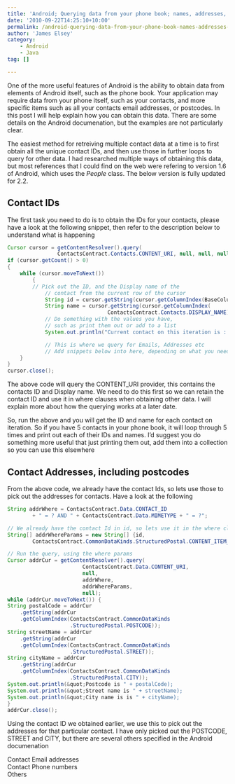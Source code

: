 ```yaml
---
title: 'Android; Querying data from your phone book; names, addresses, postcodes, emails etc'
date: '2010-09-22T14:25:10+10:00'
permalink: /android-querying-data-from-your-phone-book-names-addresses-postcodes-emails-etc
author: 'James Elsey'
category:
    - Android
    - Java
tag: []

---
```

One of the more useful features of Android is the ability to obtain data from elements of Android itself, such as the phone book. Your application may require data from your phone itself, such as your contacts, and more specific items such as all your contacts email addresses, or postcodes. In this post I will help explain how you can obtain this data. There are some details on the Android documenation, but the examples are not particularly clear.

The easiest method for retreiving multiple contact data at a time is to first obtain all the unique contact IDs, and then use those in further loops to query for other data. I had researched multiple ways of obtaining this data, but most references that I could find on the web were refering to version 1.6 of Android, which uses the *People* class. The below version is fully updated for 2.2.

Contact IDs
-----------

The first task you need to do is to obtain the IDs for your contacts, please have a look at the following snippet, then refer to the description below to understand what is happening

```java
Cursor cursor = getContentResolver().query(
				ContactsContract.Contacts.CONTENT_URI, null, null, null, null);
if (cursor.getCount() > 0)
{
	while (cursor.moveToNext())
        {
	    // Pick out the ID, and the Display name of the
            // contact from the current row of the cursor
            String id = cursor.getString(cursor.getColumnIndex(BaseColumns._ID));
            String name = cursor.getString(cursor.getColumnIndex(
                                ContactsContract.Contacts.DISPLAY_NAME));
            // Do something with the values you have,
            // such as print them out or add to a list
            System.out.println("Current contact on this iteration is : " + name);

            // This is where we query for Emails, Addresses etc
            // Add snippets below into here, depending on what you need
	}
}
cursor.close();
```

The above code will query the CONTENT\_URI provider, this contains the contacts ID and Display name. We need to do this first so we can retain the contact ID and use it in where clauses when obtaining other data. I will explain more about how the querying works at a later date.

So, run the above and you will get the ID and name for each contact on iteration. So if you have 5 contacts in your phone book, it will loop through 5 times and print out each of their IDs and names. I’d suggest you do something more useful that just printing them out, add them into a collection so you can use this elsewhere

Contact Addresses, including postcodes
--------------------------------------

From the above code, we already have the contact Ids, so lets use those to pick out the addresses for contacts. Have a look at the following

```java
String addrWhere = ContactsContract.Data.CONTACT_ID
		+ " = ? AND " + ContactsContract.Data.MIMETYPE + " = ?";

// We already have the contact Id in id, so lets use it in the where clause
String[] addrWhereParams = new String[] {id,
		ContactsContract.CommonDataKinds.StructuredPostal.CONTENT_ITEM_TYPE };

// Run the query, using the where params
Cursor addrCur = getContentResolver().query(
						ContactsContract.Data.CONTENT_URI,
						null,
						addrWhere,
						addrWhereParams,
						null);
while (addrCur.moveToNext()) {
String postalCode = addrCur
	.getString(addrCur
	.getColumnIndex(ContactsContract.CommonDataKinds
					.StructuredPostal.POSTCODE));
String streetName = addrCur
	.getString(addrCur
	.getColumnIndex(ContactsContract.CommonDataKinds
					.StructuredPostal.STREET));
String cityName = addrCur
	.getString(addrCur
	.getColumnIndex(ContactsContract.CommonDataKinds
					.StructuredPostal.CITY));
System.out.println(&quot;Postcode is " + postalCode);
System.out.println(&quot;Street name is " + streetName);
System.out.println(&quot;City name is is " + cityName);
}
addrCur.close();
```

Using the contact ID we obtained earlier, we use this to pick out the addresses for that particular contact. I have only picked out the POSTCODE, STREET and CITY, but there are several others specified in the Android documenation

Contact Email addresses  
Contact Phone numbers  
Others